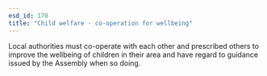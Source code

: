 ```yaml
---
esd_id: 170
title: "Child welfare - co-operation for wellbeing"
---
```


Local authorities must co-operate with each other and prescribed others to improve the wellbeing of children in their area and have regard to guidance issued by the Assembly when so doing.

